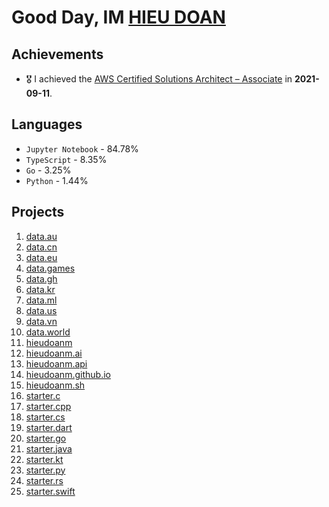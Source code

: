 # Good Day, IM [HIEU DOAN](https://hieudoanm.github.io)

## Achievements

- 🎖️ I achieved the [AWS Certified Solutions Architect – Associate](https://www.credly.com/badges/a427ccdc-fc44-4874-a422-21d772e0e4b3?source=linked_in_profile) in **2021-09-11**.

## Languages

- `Jupyter Notebook` - 84.78%
- `TypeScript` - 8.35%
- `Go` - 3.25%
- `Python` - 1.44%

## Projects

1. [data.au](https://github.com/hieudoanm/data.au)
2. [data.cn](https://github.com/hieudoanm/data.cn)
3. [data.eu](https://github.com/hieudoanm/data.eu)
4. [data.games](https://github.com/hieudoanm/data.games)
5. [data.gh](https://github.com/hieudoanm/data.gh)
6. [data.kr](https://github.com/hieudoanm/data.kr)
7. [data.ml](https://github.com/hieudoanm/data.ml)
8. [data.us](https://github.com/hieudoanm/data.us)
9. [data.vn](https://github.com/hieudoanm/data.vn)
10. [data.world](https://github.com/hieudoanm/data.world)
11. [hieudoanm](https://github.com/hieudoanm/hieudoanm)
12. [hieudoanm.ai](https://github.com/hieudoanm/hieudoanm.ai)
13. [hieudoanm.api](https://github.com/hieudoanm/hieudoanm.api)
14. [hieudoanm.github.io](https://github.com/hieudoanm/hieudoanm.github.io)
15. [hieudoanm.sh](https://github.com/hieudoanm/hieudoanm.sh)
16. [starter.c](https://github.com/hieudoanm/starter.c)
17. [starter.cpp](https://github.com/hieudoanm/starter.cpp)
18. [starter.cs](https://github.com/hieudoanm/starter.cs)
19. [starter.dart](https://github.com/hieudoanm/starter.dart)
20. [starter.go](https://github.com/hieudoanm/starter.go)
21. [starter.java](https://github.com/hieudoanm/starter.java)
22. [starter.kt](https://github.com/hieudoanm/starter.kt)
23. [starter.py](https://github.com/hieudoanm/starter.py)
24. [starter.rs](https://github.com/hieudoanm/starter.rs)
25. [starter.swift](https://github.com/hieudoanm/starter.swift)
